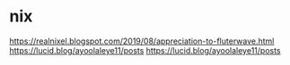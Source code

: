 # nix
https://realnixel.blogspot.com/2019/08/appreciation-to-fluterwave.html
https://lucid.blog/ayoolaleye11/posts
https://lucid.blog/ayoolaleye11/posts
